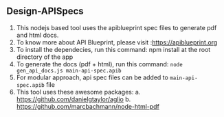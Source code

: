 ## Design-APISpecs
1. This nodejs based tool uses the apiblueprint spec files to generate pdf and html docs.
2. To know more about API Blueprint, please visit :https://apiblueprint.org
3. To install the dependecies, run this command: npm install at the root directory of the app
4. To generate the docs (pdf + html), run this command: 
   ```node gen_api_docs.js main-api-spec.apib```
5. For modular approach, api spec files can be added to ```main-api-spec.apib``` file
6. This tool uses these awesome packages:
    a. https://github.com/danielgtaylor/aglio
    b. https://github.com/marcbachmann/node-html-pdf
